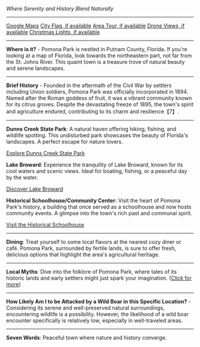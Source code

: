 *Where Serenity and History Blend Naturally*

---

[Google Maps](https://www.google.com/maps/place/Pomona+Park,+FL/data=!3m1!1e3)
[City Flag, if available](https://www.google.com/search?tbm=isch&q=Pomona+Park+FL+Flag+Picture)
[Area Tour, if available](https://www.youtube.com/results?search_query=Pomona+Park+FL+4k+tour)
[Drone Views, if available](https://www.youtube.com/results?search_query=Pomona+Park+FL+4k+drone)
[Christmas Lights, if available](https://www.youtube.com/results?search_query=Pomona+Park+FL+christmas+lights&sp=CAI%253D)

---

**Where is it?** - Pomona Park is nestled in Putnam County, Florida. If you're looking at a map of Florida, look towards the northeastern part, not far from the St. Johns River. This quaint town is a treasure trove of natural beauty and serene landscapes.

---

**Brief History** - Founded in the aftermath of the Civil War by settlers including Union soldiers, Pomona Park was officially incorporated in 1894. Named after the Roman goddess of fruit, it was a vibrant community known for its citrus groves. Despite the devastating freeze of 1895, the town's spirit and agriculture endured, contributing to its charm and resilience【7】.

---

**Dunns Creek State Park**: A natural haven offering hiking, fishing, and wildlife spotting. This undisturbed park showcases the beauty of Florida's landscapes. A perfect escape for nature lovers.

  [Explore Dunns Creek State Park](https://www.youtube.com/results?search_query=Pomona+Park+FL+Dunns+Creek+State+Park)

**Lake Broward**: Experience the tranquility of Lake Broward, known for its cool waters and scenic views. Ideal for boating, fishing, or a peaceful day by the water.

  [Discover Lake Broward](https://www.youtube.com/results?search_query=Pomona+Park+FL+Lake+Broward)

**Historical Schoolhouse/Community Center**: Visit the heart of Pomona Park's history, a building that once served as a schoolhouse and now hosts community events. A glimpse into the town's rich past and communal spirit.

  [Visit the Historical Schoolhouse](https://www.youtube.com/results?search_query=Pomona+Park+FL+Community+Center)

---

**Dining**: Treat yourself to some local flavors at the nearest cozy diner or café. Pomona Park, surrounded by fertile lands, is sure to offer fresh, delicious options that highlight the area's agricultural heritage.

---

**Local Myths**: Dive into the folklore of Pomona Park, where tales of its historic lands and early settlers might just spark your imagination. ([Click for more](https://www.google.com/search?q=Pomona+Park+FL+local+myths))

---

**How Likely Am I to be Attacked by a Wild Boar in this Specific Location?** - Considering its serene and well-preserved natural surroundings, encountering wildlife is a possibility. However, the likelihood of a wild boar encounter specifically is relatively low, especially in well-traveled areas.

---

**Seven Words**: Peaceful town where nature and history converge.